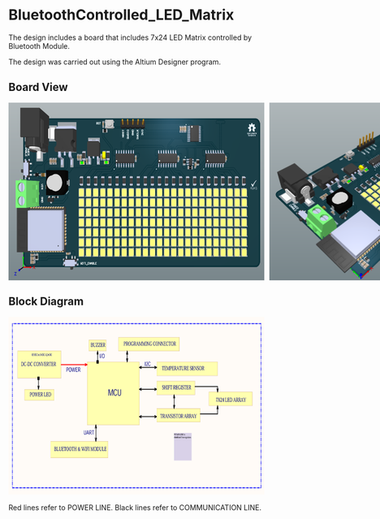 # BluetoothControlled_LED_Matrix

The design includes a board that includes 7x24 LED Matrix controlled by Bluetooth Module.

The design was carried out using the Altium Designer program.

## Board View

<div style="display: flex; align-items: center;">
  <img style="margin-right: 10px;" width="550" height="350" src="https://raw.githubusercontent.com/kurtasli/BluetoothControlled_LED_Matrix/refs/heads/main/Images/view1.png">
  <img width="480" height="350" src="https://raw.githubusercontent.com/kurtasli/BluetoothControlled_LED_Matrix/refs/heads/main/Images/view2.png">
</div>


## Block Diagram

<p align="left">
  <img width="650" height="350" src="https://raw.githubusercontent.com/kurtasli/BluetoothControlled_LED_Matrix/refs/heads/main/Images/blockdiagram.png">
</p>

Red lines refer to POWER LINE.
Black lines refer to COMMUNICATION LINE.



